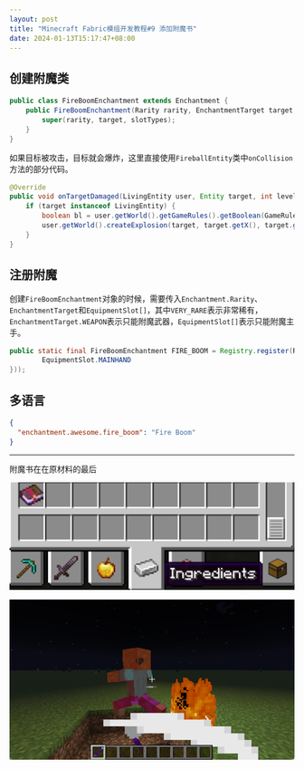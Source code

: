 ```yaml
---
layout: post
title: "Minecraft Fabric模组开发教程#9 添加附魔书"
date: 2024-01-13T15:17:47+08:00
---
```


## 创建附魔类

```java
public class FireBoomEnchantment extends Enchantment {
    public FireBoomEnchantment(Rarity rarity, EnchantmentTarget target, EquipmentSlot[] slotTypes) {
        super(rarity, target, slotTypes);
    }
}
```

如果目标被攻击，目标就会爆炸，这里直接使用`FireballEntity`类中`onCollision`方法的部分代码。

```java
@Override
public void onTargetDamaged(LivingEntity user, Entity target, int level) {
    if (target instanceof LivingEntity) {
        boolean bl = user.getWorld().getGameRules().getBoolean(GameRules.DO_MOB_GRIEFING);
        user.getWorld().createExplosion(target, target.getX(), target.getY(), target.getZ(), 1, bl, World.ExplosionSourceType.MOB);
    }
}
```

## 注册附魔

创建`FireBoomEnchantment`对象的时候，需要传入`Enchantment.Rarity`、`EnchantmentTarget`和`EquipmentSlot[]`，其中`VERY_RARE`表示非常稀有，`EnchantmentTarget.WEAPON`表示只能附魔武器，`EquipmentSlot[]`表示只能附魔主手。

```java
public static final FireBoomEnchantment FIRE_BOOM = Registry.register(Registries.ENCHANTMENT, new Identifier("awesome", "fire_boom"), new FireBoomEnchantment(Enchantment.Rarity.VERY_RARE, EnchantmentTarget.WEAPON, new EquipmentSlot[]{
        EquipmentSlot.MAINHAND
}));
```

## 多语言

```json
{
  "enchantment.awesome.fire_boom": "Fire Boom"
}
```

---

附魔书在在原材料的最后

![9-1](/assets/fabric2024/9-1.png)

![9-2](/assets/fabric2024/9-2.png)